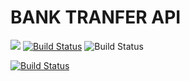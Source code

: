 # BANK TRANFER API #

[![](https://img.shields.io/badge/dynamic/json?style=flat-square&logo=docker&color=green&label=Online&query=%24.version&url=https%3A%2F%2Fbank.iotabot.app%2Frelease.json)](https://bank.iotabot.app)
[![Build Status](https://img.shields.io/badge/document-github-green?style=flat-square&logo=github)](https://github.com/VSYS-DevTeam/bank.iotabot.app)
![Build Status](https://ci-backup.vnapps.com/buildStatus/icon?job=vsys_banktranfer&subject=Backup&status=${duration}(${startTime}))


[![Build Status](https://build.vnapps.com/buildStatus/icon?job=banktranfer&subject=Version:${params.BUILD_VERSION}(%23${buildId})&status=[${startTime}]${params.BUILD_MESS|})](https://github.com/nghuyy/Release_Banktranfer)

